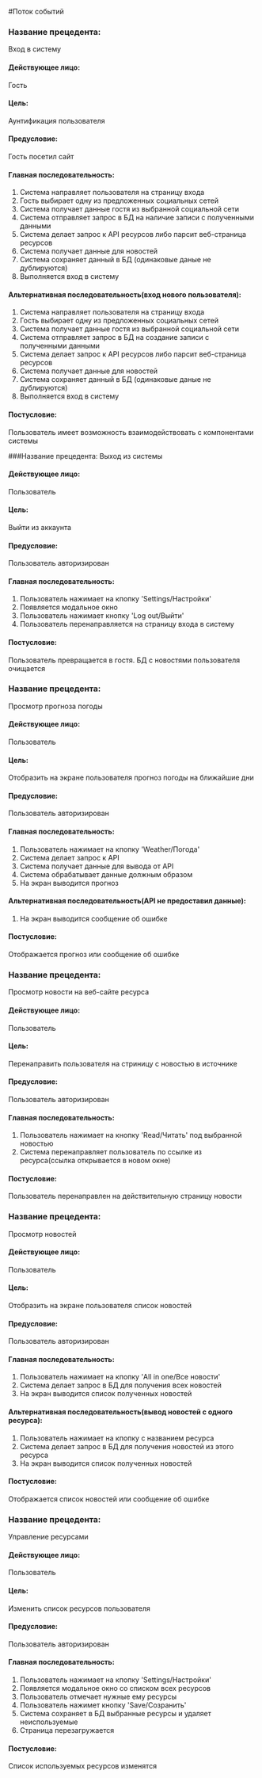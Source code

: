 #Поток событий

### Название прецедента: 
Вход в систему
#### Действующее лицо:
Гость
#### Цель: 
Аунтификация пользователя
#### Предусловие: 
Гость посетил сайт
#### Главная последовательность:
1. Система направляет пользователя на страницу входа
2. Гость выбирает одну из предложенных социальных сетей
3. Система получает данные гостя из выбранной социальной сети
4. Система отправляет запрос в БД на наличие записи с полученными данными
5. Система делает запрос к API ресурсов либо парсит веб-страница ресурсов
6. Система получает данные для новостей
7. Система сохраняет данный в БД (одинаковые даные не дублируются)
8. Выполняется вход в систему
#### Альтернативная последовательность(вход нового пользователя):
1. Система направляет пользователя на страницу входа
2. Гость выбирает одну из предложенных социальных сетей
3. Система получает данные гостя из выбранной социальной сети
4. Система отправляет запрос в БД на создание записи с полученными данными
5. Система делает запрос к API ресурсов либо парсит веб-страница ресурсов
6. Система получает данные для новостей
7. Система сохраняет данный в БД (одинаковые даные не дублируются)
8. Выполняется вход в систему
#### Постусловие: 
Пользователь имеет возможность взаимодействовать с компонентами системы

###Название прецедента: 
Выход из системы
#### Действующее лицо:
Пользователь
#### Цель: 
Выйти из аккаунта
#### Предусловие: 
Пользователь авторизирован
#### Главная последовательность:
1. Пользователь нажимает на кпопку 'Settings/Настройки'
2. Появляется модальное окно
3. Пользователь нажимает кнопку 'Log out/Выйти'
4. Пользователь перенаправляется на страницу входа в систему
#### Постусловие: 
Пользователь превращается в гостя. БД с новостями пользователя очищается

### Название прецедента: 
Просмотр прогноза погоды
#### Действующее лицо:
Пользователь
#### Цель: 
Отобразить на экране пользователя прогноз погоды на ближайшие дни
#### Предусловие: 
Пользователь авторизирован
#### Главная последовательность:
1. Пользователь нажимает на кпопку 'Weather/Погода'
2. Система делает запрос к API
3. Система получает данные для вывода от API
4. Система обрабатывает данные должным образом
5. На экран выводится прогноз
#### Альтернативная последовательность(API не предоставил данные):
1. На экран выводится сообщение об ошибке
#### Постусловие: 
Отображается прогноз или сообщение об ошибке

### Название прецедента: 
Просмотр новости на веб-сайте ресурса
#### Действующее лицо:
Пользователь
#### Цель: 
Перенаправить пользователя на стриницу с новостью в источнике
#### Предусловие: 
Пользователь авторизирован
#### Главная последовательность:
1. Пользователь нажимает на кнопку 'Read/Читать' под выбранной новостью
2. Система перенаправляет пользователь по ссылке из ресурса(ссылка открывается в новом окне)
#### Постусловие: 
Пользователь перенаправлен на действительную страницу новости


### Название прецедента: 
Просмотр новостей
#### Действующее лицо:
Пользователь
#### Цель: 
Отобразить на экране пользователя список новостей
#### Предусловие: 
Пользователь авторизирован
#### Главная последовательность:
1. Пользователь нажимает на кпопку 'All in one/Все новости'
2. Система делает запрос в БД для получения всех новостей
3. На экран выводится список полученных новостей
#### Альтернативная последовательность(вывод новостей с одного ресурса):
1. Пользователь нажимает на кпопку с названием ресурса
2. Система делает запрос в БД для получения новостей из этого ресурса
3. На экран выводится список полученных новостей
#### Постусловие: 
Отображается список новостей или сообщение об ошибке

### Название прецедента: 
Управление ресурсами
#### Действующее лицо:
Пользователь
#### Цель: 
Изменить список ресурсов пользователя
#### Предусловие: 
Пользователь авторизирован
#### Главная последовательность:
1. Пользователь нажимает на кпопку 'Settings/Настройки'
2. Появляется модальное окно со списком всех ресурсов
3. Пользователь отмечает нужные ему ресурсы
4. Пользователь нажимет кнопку 'Save/Созранить'
5. Система сохраняет в БД выбранные ресурсы и удаляет неиспользуемые
6. Страница перезагружается
#### Постусловие: 
Список используемых ресурсов изменятся
